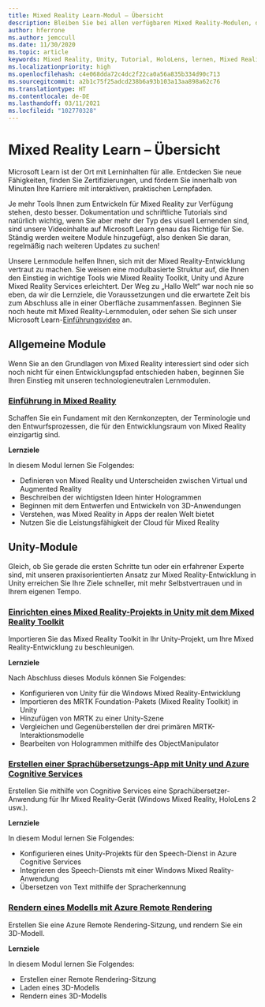 ```yaml
---
title: Mixed Reality Learn-Modul – Übersicht
description: Bleiben Sie bei allen verfügbaren Mixed Reality-Modulen, die auf der Microsoft Learn-Plattform gehostet sind, auf dem Laufenden.
author: hferrone
ms.author: jemccull
ms.date: 11/30/2020
ms.topic: article
keywords: Mixed Reality, Unity, Tutorial, HoloLens, lernen, Mixed Reality-Headset, Windows Mixed Reality-Headset, Virtual Reality-Headset, was ist Virtual Reality, was ist Augmented Reality, MRTK, Mixed Reality Toolkit, Sprachübersetzung, Azure, Azure Cognitive Services, Microsoft Learn
ms.localizationpriority: high
ms.openlocfilehash: c4e068dda72c4dc2f22ca0a56a835b334d90c713
ms.sourcegitcommit: a2b1c75f25adcd238b6a93b103a13aa898a62c76
ms.translationtype: HT
ms.contentlocale: de-DE
ms.lasthandoff: 03/11/2021
ms.locfileid: "102770328"
---
```

# <a name="mixed-reality-learn-overview"></a>Mixed Reality Learn – Übersicht

Microsoft Learn ist der Ort mit Lerninhalten für alle. Entdecken Sie neue Fähigkeiten, finden Sie Zertifizierungen, und fördern Sie innerhalb von Minuten Ihre Karriere mit interaktiven, praktischen Lernpfaden. 

Je mehr Tools Ihnen zum Entwickeln für Mixed Reality zur Verfügung stehen, desto besser. Dokumentation und schriftliche Tutorials sind natürlich wichtig, wenn Sie aber mehr der Typ des visuell Lernenden sind, sind unsere Videoinhalte auf Microsoft Learn genau das Richtige für Sie. Ständig werden weitere Module hinzugefügt, also denken Sie daran, regelmäßig nach weiteren Updates zu suchen!

Unsere Lernmodule helfen Ihnen, sich mit der Mixed Reality-Entwicklung vertraut zu machen. Sie weisen eine modulbasierte Struktur auf, die Ihnen den Einstieg in wichtige Tools wie Mixed Reality Toolkit, Unity und Azure Mixed Reality Services erleichtert. Der Weg zu „Hallo Welt“ war noch nie so eben, da wir die Lernziele, die Voraussetzungen und die erwartete Zeit bis zum Abschluss alle in einer Oberfläche zusammenfassen. Beginnen Sie noch heute mit Mixed Reality-Lernmodulen, oder sehen Sie sich unser Microsoft Learn-[Einführungsvideo](https://channel9.msdn.com/Blogs/One-Dev-Minute/What-is-Microsoft-Learn) an.

## <a name="general-modules"></a>Allgemeine Module

Wenn Sie an den Grundlagen von Mixed Reality interessiert sind oder sich noch nicht für einen Entwicklungspfad entschieden haben, beginnen Sie Ihren Einstieg mit unseren technologieneutralen Lernmodulen.

### <a name="introduction-to-mixed-reality"></a>[Einführung in Mixed Reality](/learn/modules/intro-to-mixed-reality/)

Schaffen Sie ein Fundament mit den Kernkonzepten, der Terminologie und den Entwurfsprozessen, die für den Entwicklungsraum von Mixed Reality einzigartig sind.

**Lernziele**

In diesem Modul lernen Sie Folgendes:

* Definieren von Mixed Reality und Unterscheiden zwischen Virtual und Augmented Reality
* Beschreiben der wichtigsten Ideen hinter Hologrammen
* Beginnen mit dem Entwerfen und Entwickeln von 3D-Anwendungen
* Verstehen, was Mixed Reality in Apps der realen Welt bietet
* Nutzen Sie die Leistungsfähigkeit der Cloud für Mixed Reality

## <a name="unity-modules"></a>Unity-Module

Gleich, ob Sie gerade die ersten Schritte tun oder ein erfahrener Experte sind, mit unseren praxisorientierten Ansatz zur Mixed Reality-Entwicklung in Unity erreichen Sie Ihre Ziele schneller, mit mehr Selbstvertrauen und in Ihrem eigenen Tempo.

### <a name="set-up-a-mixed-reality-project-in-unity-with-the-mixed-reality-toolkit"></a>[Einrichten eines Mixed Reality-Projekts in Unity mit dem Mixed Reality Toolkit](/learn/modules/mixed-reality-toolkit-project-unity/)

Importieren Sie das Mixed Reality Toolkit in Ihr Unity-Projekt, um Ihre Mixed Reality-Entwicklung zu beschleunigen.

**Lernziele**

Nach Abschluss dieses Moduls können Sie Folgendes:

* Konfigurieren von Unity für die Windows Mixed Reality-Entwicklung
* Importieren des MRTK Foundation-Pakets (Mixed Reality Toolkit) in Unity
* Hinzufügen von MRTK zu einer Unity-Szene
* Vergleichen und Gegenüberstellen der drei primären MRTK-Interaktionsmodelle
* Bearbeiten von Hologrammen mithilfe des ObjectManipulator

### <a name="create-a-language-translator-app-with-unity--azure-cognitive-services"></a>[Erstellen einer Sprachübersetzungs-App mit Unity und Azure Cognitive Services](/learn/modules/create-language-translator-mixed-reality-application-unity-azure-cognitive-services/)

Erstellen Sie mithilfe von Cognitive Services eine Sprachübersetzer-Anwendung für Ihr Mixed Reality-Gerät (Windows Mixed Reality, HoloLens 2 usw.).

**Lernziele**

In diesem Modul lernen Sie Folgendes:

* Konfigurieren eines Unity-Projekts für den Speech-Dienst in Azure Cognitive Services
* Integrieren des Speech-Diensts mit einer Windows Mixed Reality-Anwendung
* Übersetzen von Text mithilfe der Spracherkennung

### <a name="render-a-model-with-azure-remote-rendering"></a>[Rendern eines Modells mit Azure Remote Rendering](/learn/modules/render-model-azure-remote-rendering-unity/)

Erstellen Sie eine Azure Remote Rendering-Sitzung, und rendern Sie ein 3D-Modell.

**Lernziele**

In diesem Modul lernen Sie Folgendes:

* Erstellen einer Remote Rendering-Sitzung
* Laden eines 3D-Modells
* Rendern eines 3D-Modells